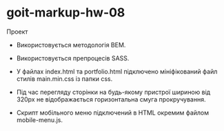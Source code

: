 # goit-markup-hw-08
 
Проект

- Використовується методологія BEM.

- Використовується препроцесів SASS.

- У файлах index.html та portfolio.html підключено мініфікований файл стилів main.min.css із папки css.

- Під час перегляду сторінки на будь-якому пристрої шириною від 320px не відображається горизонтальна смуга прокручування.

- Скрипт мобільного меню підключений в HTML окремим файлом mobile-menu.js.
